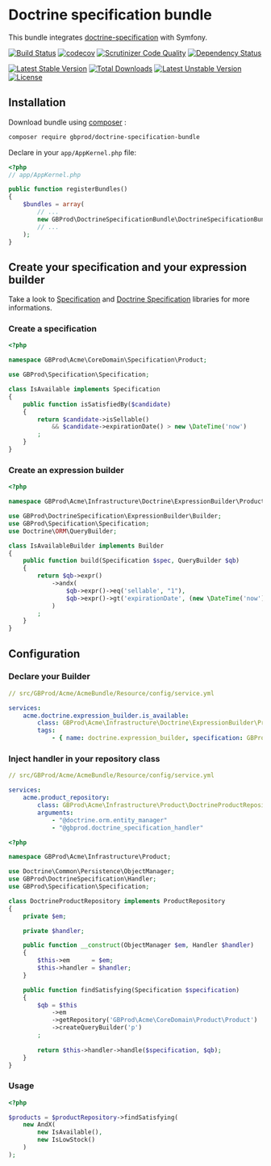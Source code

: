 # Doctrine specification bundle

This bundle integrates [doctrine-specification](git@github.com:gbprod/doctrine-specification.git) with Symfony.

[![Build Status](https://travis-ci.org/gbprod/doctrine-specification-bundle.svg?branch=master)](https://travis-ci.org/gbprod/doctrine-specification-bundle) 
[![codecov](https://codecov.io/gh/gbprod/doctrine-specification-bundle/branch/master/graph/badge.svg)](https://codecov.io/gh/gbprod/doctrine-specification-bundle)
[![Scrutinizer Code Quality](https://scrutinizer-ci.com/g/gbprod/doctrine-specification-bundle/badges/quality-score.png?b=master)](https://scrutinizer-ci.com/g/gbprod/doctrine-specification-bundle/?branch=master)
[![Dependency Status](https://www.versioneye.com/user/projects/574a9c9ace8d0e004130d337/badge.svg)](https://www.versioneye.com/user/projects/574a9c9ace8d0e004130d337)

[![Latest Stable Version](https://poser.pugx.org/gbprod/doctrine-specification-bundle/v/stable)](https://packagist.org/packages/gbprod/doctrine-specification) 
[![Total Downloads](https://poser.pugx.org/gbprod/doctrine-specification-bundle/downloads)](https://packagist.org/packages/gbprod/doctrine-specification) 
[![Latest Unstable Version](https://poser.pugx.org/gbprod/doctrine-specification-bundle/v/unstable)](https://packagist.org/packages/gbprod/doctrine-specification) 
[![License](https://poser.pugx.org/gbprod/doctrine-specification-bundle/license)](https://packagist.org/packages/gbprod/doctrine-specification)

## Installation

Download bundle using [composer](https://getcomposer.org/) :

```bash
composer require gbprod/doctrine-specification-bundle
```

Declare in your `app/AppKernel.php` file:

```php
<?php
// app/AppKernel.php

public function registerBundles()
{
    $bundles = array(
        // ...
        new GBProd\DoctrineSpecificationBundle\DoctrineSpecificationBundle(),
        // ...
    );
}
```

## Create your specification and your expression builder

Take a look to [Specification](https://github.com/gbprod/specification) and [Doctrine Specification](https://github.com/gbprod/specification) libraries for more informations.

### Create a specification

```php
<?php

namespace GBProd\Acme\CoreDomain\Specification\Product;

use GBProd\Specification\Specification;

class IsAvailable implements Specification
{
    public function isSatisfiedBy($candidate)
    {
        return $candidate->isSellable() 
            && $candidate->expirationDate() > new \DateTime('now')
        ;
    }
}
```

### Create an expression builder

```php
<?php

namespace GBProd\Acme\Infrastructure\Doctrine\ExpressionBuilder\Product;

use GBProd\DoctrineSpecification\ExpressionBuilder\Builder;
use GBProd\Specification\Specification;
use Doctrine\ORM\QueryBuilder;

class IsAvailableBuilder implements Builder
{
    public function build(Specification $spec, QueryBuilder $qb)
    {
        return $qb->expr()
            ->andx(
                $qb->expr()->eq('sellable', "1"),
                $qb->expr()->gt('expirationDate', (new \DateTime('now'))->format('c'))
            )
        ;
    }
}
```

## Configuration

### Declare your Builder

```yaml
// src/GBProd/Acme/AcmeBundle/Resource/config/service.yml

services:
    acme.doctrine.expression_builder.is_available:
        class: GBProd\Acme\Infrastructure\Doctrine\ExpressionBuilder\Product\IsAvailableBuilder
        tags:
            - { name: doctrine.expression_builder, specification: GBProd\Acme\CoreDomain\Specification\Product\IsAvailable }
```

### Inject handler in your repository class

```yaml
// src/GBProd/Acme/AcmeBundle/Resource/config/service.yml

services:
    acme.product_repository:
        class: GBProd\Acme\Infrastructure\Product\DoctrineProductRepository
        arguments:
            - "@doctrine.orm.entity_manager"
            - "@gbprod.doctrine_specification_handler"
```

```php
<?php

namespace GBProd\Acme\Infrastructure\Product;

use Doctrine\Common\Persistence\ObjectManager;
use GBProd\DoctrineSpecification\Handler;
use GBProd\Specification\Specification;

class DoctrineProductRepository implements ProductRepository
{
    private $em;

    private $handler;

    public function __construct(ObjectManager $em, Handler $handler)
    {
        $this->em      = $em;
        $this->handler = $handler;
    }

    public function findSatisfying(Specification $specification)
    {
        $qb = $this
            ->em
            ->getRepository('GBProd\Acme\CoreDomain\Product\Product')
            ->createQueryBuilder('p')
        ;
        
        return $this->handler->handle($specification, $qb);
    }
}
```

### Usage

```php
<?php

$products = $productRepository->findSatisfying(
    new AndX(
        new IsAvailable(),
        new IsLowStock()
    )
);
```
